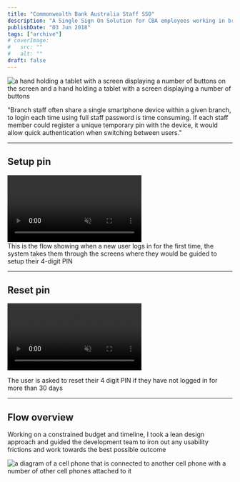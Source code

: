 ```yaml
---
title: "Commonwealth Bank Australia Staff SSO"
description: "A Single Sign On Solution for CBA employees working in branch"
publishDate: "03 Jun 2018"
tags: ["archive"]
# coverImage:
#   src: ""
#   alt: ""
draft: false
---
```


![a hand holding a tablet with a screen displaying a number of buttons on the screen and a hand holding a tablet with a screen displaying a number of buttons](https://res.cloudinary.com/ddgt1wiwm/image/upload/f_auto,q_auto/v1/twenty-four-assets/cbaSSO-Landing)

"Branch staff often share a single smartphone device within a given branch, to login each time using full staff password is time consuming. If each staff member could register a unique temporary pin with the device, it would allow quick authentication when switching between users."

---

## Setup pin

<div class="w-full my-9 p-8 text-center bg-[#DDE1E3] overflow-hidden">
  <div class="overflow-hidden rounded inline-block items-center max-h-[37.5rem] h-screen w-auto"> 
    <video autoplay="" class="w-full h-full m-0 object-contain" loop="" muted="" playsinline="">
      <source type="video/mp4" src="https://res.cloudinary.com/ddgt1wiwm/video/upload/f_auto:video,q_auto/v1/twenty-four-assets/cbaSSO-setupPin">
    </video>
  </div>
</div>
This is the flow showing when a new user logs in for the first time, the system takes them through the screens where they would be guided to setup their 4-digit PIN

---

## Reset pin

<div class="w-full my-9 p-8 text-center bg-[#DDE1E3] overflow-hidden">
  <div class="overflow-hidden rounded inline-block items-center max-h-[37.5rem] h-screen w-auto"> 
    <video autoplay="" class="w-full h-full m-0 object-contain" loop="" muted="" playsinline="">
      <source type="video/mp4" src="https://res.cloudinary.com/ddgt1wiwm/video/upload/f_auto:video,q_auto/v1/twenty-four-assets/cbaSSO-resetPin">
    </video>
  </div>
</div>

The user is asked to reset their 4 digit PIN if they have not logged in for more than 30 days

---

## Flow overview

Working on a constrained budget and timeline, I took a lean design approach and guided the development team to iron out any usability frictions and work towards the best possible outcome

![a diagram of a cell phone that is connected to another cell phone with a number of other cell phones attached to it](https://res.cloudinary.com/ddgt1wiwm/image/upload/f_auto,q_auto/v1/twenty-four-assets/cbaSSO-Diagram)
